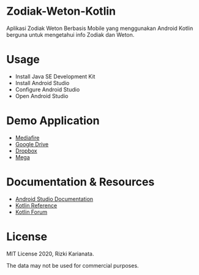 # Zodiak-Weton-Kotlin
Aplikasi Zodiak Weton Berbasis Mobile yang menggunakan Android Kotlin berguna untuk mengetahui info Zodiak dan Weton.

# Usage
* Install Java SE Development Kit
* Install Android Studio
* Configure Android Studio
* Open Android Studio

# Demo Application
* [Mediafire](https://www.mediafire.com/file/yx4ws56n4q4v93u/ZodiakWeton-Kotlin.apk/file)
* [Google Drive](https://drive.google.com/file/d/1xolJgOCAAfZFsMNMB4YAl-MbYmFRIi-d/view?usp=sharing)
* [Dropbox](https://www.dropbox.com/s/24bqdpa3zfoyrol/ZodiakWeton-Kotlin.apk?dl=0)
* [Mega](https://mega.nz/file/7JI0CK7Z#YVuJ6jT2lKBz1SItQRbUOiReaHQVafDaj2zrpNb552I)

# Documentation & Resources
* [Android Studio Documentation](https://developer.android.com/docs)
* [Kotlin Reference](https://kotlinlang.org/docs/reference/)
* [Kotlin Forum](https://kotlinlang.org/community/)

# License
MIT License 2020, Rizki Karianata.

The data may not be used for commercial purposes.
